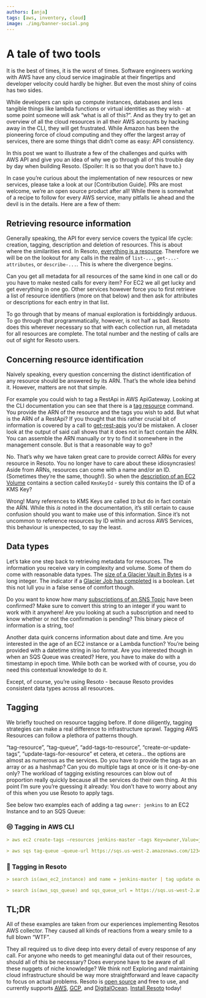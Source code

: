 ```yaml
---
authors: [anja]
tags: [aws, inventory, cloud]
image: ./img/banner-social.png
---
```


# A tale of two tools

It is the best of times, it is the worst of times. Software engineers working with AWS have any cloud service imaginable at their fingertips and developer velocity could hardly be higher. But even the most shiny of coins has two sides.

While developers can spin up compute instances, databases and less tangible things like lambda functions or virtual identities as they wish - at some point someone will ask “what is all of this?”. And as they try to get an overview of all the cloud resources in all their AWS accounts by hacking away in the CLI, they will get frustrated. While Amazon has been the pioneering force of cloud computing and they offer the largest array of services, there are some things that didn’t come as easy: API consistency.

In this post we want to illustrate a few of the challenges and quirks with AWS API and give you an idea of why we go through all of this trouble day by day when building Resoto. (Spoiler: It is so that you don’t have to.)

In case you’re curious about the implementation of new resources or new services, please take a look at our [Contribution Guide]. PRs are most welcome, we’re an open source product after all! While there is somewhat of a recipe to follow for every AWS service, many pitfalls lie ahead and the devil is in the details. Here are a few of them:

## Retrieving resource information

Generally speaking, the API for every service covers the typical life cycle: creation, tagging, description and deletion of resources. This is about where the similarities end. In Resoto, [everything is a resource](../09-22-cloud-resources-they-have-a-lot-in-common/index.md). Therefore we will be on the lookout for any calls in the realm of `list-...`, `get-...-attributes`, or `describe-...`. This is where the divergence begins.

Can you get all metadata for all resources of the same kind in one call or do you have to make nested calls for every item? For EC2 we all get lucky and get everything in one go. Other services however force you to first retrieve a list of resource identifiers (more on that below) and then ask for attributes or descriptions for each entry in that list.

To go through that by means of manual exploration is forbiddingly arduous. To go through that programmatically, however, is not half as bad. Resoto does this wherever necessary so that with each collection run, all metadata for all resources are complete. The total number and the nesting of calls are out of sight for Resoto users.

## Concerning resource identification

Naively speaking, every question concerning the distinct identification of any resource should be answered by its ARN. That’s the whole idea behind it. However, matters are not that simple.

For example you could wish to tag a RestApi in AWS ApiGateway. Looking at the CLI documentation you can see that there is a [tag resource](https://awscli.amazonaws.com/v2/documentation/api/latest/reference/apigateway/tag-resource.html) command. You provide the ARN of the resource and the tags you wish to add. But what is the ARN of a RestApi? If you thought that this rather crucial bit of information is covered by a call to [get-rest-apis](https://awscli.amazonaws.com/v2/documentation/api/latest/reference/apigateway/get-rest-apis.html#output) you’d be mistaken. A closer look at the output of said call shows that it does not in fact contain the ARN. You can assemble the ARN manually or try to find it somewhere in the management console. But is that a reasonable way to go?

No. That’s why we have taken great care to provide correct ARNs for every resource in Resoto. You no longer have to care about these idiosyncrasies! Aside from ARNs, resources can come with a name and/or an ID. (Sometimes they’re the same, though!). So when the [description of an EC2 Volume](https://awscli.amazonaws.com/v2/documentation/api/latest/reference/ec2/describe-volumes.html#output) contains a section called `KmsKeyId` - surely this contains the ID of a KMS Key?

Wrong! Many references to KMS Keys are called `ID` but do in fact contain the ARN. While this _is_ noted in the documentation, it’s still certain to cause confusion should you want to make use of this information. Since it’s not uncommon to reference resources by ID within and across AWS Services, this behaviour is unexpected, to say the least.

## Data types

Let’s take one step back to retrieving metadata for resources. The information you receive vary in complexity and volume. Some of them do come with reasonable data types. The [size of a Glacier Vault in Bytes](https://awscli.amazonaws.com/v2/documentation/api/latest/reference/glacier/describe-vault.html#output) is a long integer. The indicator if a [Glacier Job has completed](https://awscli.amazonaws.com/v2/documentation/api/latest/reference/glacier/describe-job.html#output) is a boolean. Let this not lull you in a false sense of comfort though.

Do you want to know how many [subscriptions of an SNS Topic](https://awscli.amazonaws.com/v2/documentation/api/latest/reference/sns/get-topic-attributes.html#output) have been confirmed? Make sure to convert this string to an integer if you want to work with it anywhere! Are you looking at such a subscription and need to know whether or not the confirmation is pending? This binary piece of information is a string, too!

Another data quirk concerns information about date and time. Are you interested in the age of an EC2 instance or a Lambda function? You’re being provided with a datetime string in iso format. Are you interested though in when an SQS Queue was created? Here, you have to make do with a timestamp in epoch time. While both can be worked with of course, you do need this contextual knowledge to do it.

Except, of course, you’re using Resoto - because Resoto provides consistent data types across all resources.

## Tagging

We briefly touched on resource tagging before. If done diligently, tagging strategies can make a real difference to infrastructure sprawl. Tagging AWS Resources can follow a plethora of patterns though.

“tag-resource”, “tag-queue”, “add-tags-to-resource”, “create-or-update-tags”, “update-tags-for-resource” et cetera, et cetera… the options are almost as numerous as the services. Do you have to provide the tags as an array or as a hashmap? Can you do multiple tags at once or is it one-by-one only? The workload of tagging existing resources can blow out of proportion really quickly because all the services do their own thing. At this point I’m sure you’re guessing it already: You don’t have to worry about any of this when you use Resoto to apply tags.

See below two examples each of adding a tag `owner: jenkins` to an EC2 Instance and to an SQS Queue:

### 😒 Tagging in AWS CLI

```markdown title="add an owner tag to an EC2 Instance in AWS CLI"
> aws ec2 create-tags –resources jenkins-master –tags Key=owner,Value=jenkins
```

```markdown title="add an owner tag to an SQS Queue in AWS CLI"
> aws sqs tag-queue –queue-url https://sqs.us-west-2.amazonaws.com/123456789012/MyQueue –tags owner=jenkins
```

### 💜 Tagging in Resoto

```markdown title="add an owner tag to an EC2 Instance in Resoto"
> search is(aws_ec2_instance) and name = jenkins-master | tag update owner jenkins
```

```markdown title="add an owner tag to an SQS Queue in Resoto"
> search is(aws_sqs_queue) and sqs_queue_url = https://sqs.us-west-2.amazonaws.com/123456789012/MyQueue | tag update owner jenkins
```

## TL;DR

All of these examples are taken from our experiences implementing Resotos AWS collector. They caused all kinds of reactions from a weary smile to a full blown “WTF”.

They all required us to dive deep into every detail of every response of any call. For anyone who needs to get meaningful data out of their resources, should all of this be necessary? Does everyone have to be aware of all these nuggets of niche knowledge? We think not! Exploring and maintaining cloud infrastructure should be way more straightforward and leave capacity to focus on actual problems. Resoto is [open source](https://github.com/someengineering/resoto/blob/main/LICENSE) and free to use, and currently supports [<abbr title="Amazon Web Services">AWS</abbr>](/docs/getting-started/configure-cloud-provider-access/aws), [<abbr title="Google Cloud Platform">GCP</abbr>](/docs/getting-started/configure-cloud-provider-access/gcp), and [DigitalOcean](/docs/getting-started/configure-cloud-provider-access/digitalocean). [Install Resoto](/docs/getting-started/install-resoto) today!
